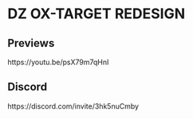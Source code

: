 <h1>DZ OX-TARGET REDESIGN</h1>

<h2>Previews</h2>
https://youtu.be/psX79m7qHnI

<h2>Discord</h2> 
https://discord.com/invite/3hk5nuCmby

